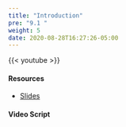 ```yaml
---
title: "Introduction"
pre: "9.1 "
weight: 5
date: 2020-08-28T16:27:26-05:00
---
```


{{< youtube  >}}

<!-- CIS 115: https://youtu.be/ -->

#### Resources
* [Slides](/1-cc110/09-hci/slides/9-Human_Computer_Interaction.pdf)

#### Video Script

